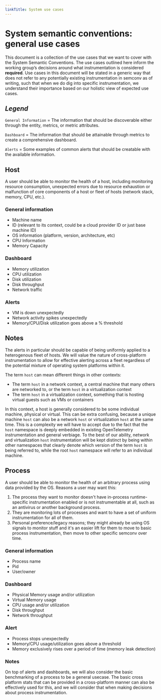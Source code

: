 ```yaml
---
linkTitle: System use cases
---
```


# System semantic conventions: general use cases

This document is a collection of the use cases that we want to cover with the
System Semantic Conventions. The use cases outlined here inform the working
group’s decisions around what instrumentation is considered **required**. Use
cases in this document will be stated in a generic way that does not refer to
any potentially existing instrumentation in semconv as of writing, such that
when we do dig into specific instrumentation, we understand their importance
based on our holistic view of expected use cases.

## _Legend_

`General Information` \= The information that should be discoverable either
through the entity, metrics, or metric attributes.

`Dashboard` \= The information that should be attainable through metrics to
create a comprehensive dashboard.

`Alerts` \= Some examples of common alerts that should be creatable with the
available information.

## **Host**

A user should be able to monitor the health of a host, including monitoring
resource consumption, unexpected errors due to resource exhaustion or
malfunction of core components of a host or fleet of hosts (network stack,
memory, CPU, etc.).

### General information

- Machine name
- ID (relevant to its context, could be a cloud provider ID or just base machine
  ID)
- OS information (platform, version, architecture, etc)
- CPU Information
- Memory Capacity

### Dashboard

- Memory utilization
- CPU utilization
- Disk utilization
- Disk throughput
- Network traffic

### Alerts

- VM is down unexpectedly
- Network activity spikes unexpectedly
- Memory/CPU/Disk utilization goes above a % threshold

## Notes

The alerts in particular should be capable of being uniformly applied to a
heterogenous fleet of hosts. We will value the nature of cross-platform
instrumentation to allow for effective alerting across a fleet regardless of the
potential mixture of operating system platforms within it.

The term `host` can mean different things in other contexts:

- The term `host` in a network context, a central machine that many others are
  networked to, or the term `host` in a virtualization context
- The term `host` in a virtualization context, something that is hosting virtual
  guests such as VMs or containers

In this context, a host is generally considered to be some individual machine,
physical or virtual. This can be extra confusing, because a unique machine
`host` can also be a network `host` or virtualization `host` at the same time.
This is a complexity we will have to accept due to the fact that the `host`
namespace is deeply embedded in existing OpenTelemetry instrumentation and
general verbiage. To the best of our ability, network and virtualization `host`
instrumentation will be kept distinct by being within other namespaces that
clearly denote which version of the term `host` is being referred to, while the
root `host` namespace will refer to an individual machine.

## **Process**

A user should be able to monitor the health of an arbitrary process using data
provided by the OS. Reasons a user may want this:

1. The process they want to monitor doesn't have in-process runtime-specific
   instrumentation enabled or is not instrumentable at all, such as an antivirus
   or another background process.
2. They are monitoring lots of processes and want to have a set of uniform
   instrumentation for all of them.
3. Personal preference/legacy reasons; they might already be using OS signals to
   monitor stuff and it's an easier lift for them to move to basic process
   instrumentation, then move to other specific semconv over time.

### General information

- Process name
- Pid
- User/owner

### Dashboard

- Physical Memory usage and/or utilization
- Virtual Memory usage
- CPU usage and/or utilization
- Disk throughput
- Network throughput

### Alert

- Process stops unexpectedly
- Memory/CPU usage/utilization goes above a threshold
- Memory exclusively rises over a period of time (memory leak detection)

### Notes

On top of alerts and dashboards, we will also consider the basic benchmarking of
a process to be a general usecase. The basic cross platform stats that can be
provided in a cross-platform manner can also be effectively used for this, and
we will consider that when making decisions about process instrumentation.
